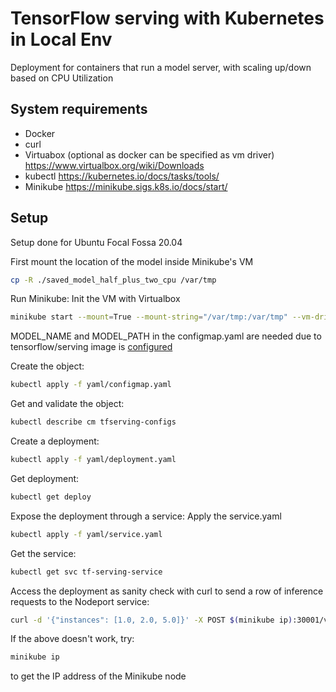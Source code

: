 # TensorFlow serving with Kubernetes in Local Env
Deployment for containers that run a model server, with scaling up/down based on CPU Utilization

## System requirements
- Docker
- curl
- Virtuabox (optional as docker can be specified as vm driver) https://www.virtualbox.org/wiki/Downloads
- kubectl https://kubernetes.io/docs/tasks/tools/
- Minikube https://minikube.sigs.k8s.io/docs/start/

## Setup
Setup done for Ubuntu Focal Fossa 20.04

First mount the location of the model inside Minikube's VM
```bash
cp -R ./saved_model_half_plus_two_cpu /var/tmp
```

Run Minikube: Init the VM with Virtualbox
```bash
minikube start --mount=True --mount-string="/var/tmp:/var/tmp" --vm-driver=virtualbox
```

MODEL_NAME and MODEL_PATH in the configmap.yaml are needed due to tensorflow/serving image is [configured](https://hub.docker.com/layers/tensorflow/serving/2.6.0/images/sha256-7e831f11c9ef928c09b4064a059066484079ac819991f162a938de0ad4b0fbd5?context=explore)

Create the object:
```bash
kubectl apply -f yaml/configmap.yaml
```
Get and validate the object:
```bash
kubectl describe cm tfserving-configs
```

Create a deployment:
```bash
kubectl apply -f yaml/deployment.yaml
```
Get deployment:
```bash
kubectl get deploy
```

Expose the deployment through a service:
Apply the service.yaml
```bash
kubectl apply -f yaml/service.yaml
```
Get the service:
```bash
kubectl get svc tf-serving-service
```
Access the deployment as sanity check with curl to send a row of inference requests to the Nodeport service:
```bash
curl -d '{"instances": [1.0, 2.0, 5.0]}' -X POST $(minikube ip):30001/v1/models/half_plus_two:predict
```
If the above doesn't work, try:
```bash
minikube ip
```
to get the IP address of the Minikube node
